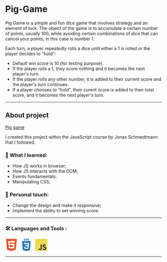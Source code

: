 # Pig-Game 

Pig Game is a simple and fun dice game that involves strategy and an element of luck. The object of the game is to accumulate a certain number of points, usually 100, while avoiding certain combinations of dice that can cancel your points,
in this case is number 1.

Each turn, a player repeatedly rolls a dice until either a 1 is rolled or the player decides to "hold":

- Default win score is 10 (for testing purpose).
- If the player rolls a 1, they score nothing and it becomes the next player's turn.
- If the player rolls any other number, it is added to their current score and the player's turn continues.
- If a player chooses to "hold", their curent score is added to their total score, and it becomes the next player's turn.
---

## About project
[Pig game](https://storied-yeot-96e25c.netlify.app)

I created this project within the JavaScript course by Jonas Schmedtmann that I followed.

### :open_book: What I learned:
- How JS works in browser;
- How JS interacts with the DOM;
- Events fundamentals.
- Manipulating CSS;


### :hammer: 	Personal touch:
- Change the design and make it responsive;
- Implement the ability to set winning score.
---
### :hammer_and_wrench: Languages and Tools :
<img src="https://github.com/devicons/devicon/blob/master/icons/html5/html5-original.svg" title="HTML5" alt="HTML" width="40" height="40"/>&nbsp;
<img src="https://github.com/devicons/devicon/blob/master/icons/css3/css3-plain-wordmark.svg"  title="CSS3" alt="CSS" width="40" height="40"/>&nbsp;
<img src="https://github.com/devicons/devicon/blob/master/icons/javascript/javascript-original.svg" title="JavaScript" alt="JavaScript" width="40" height="40"/>&nbsp;

---






